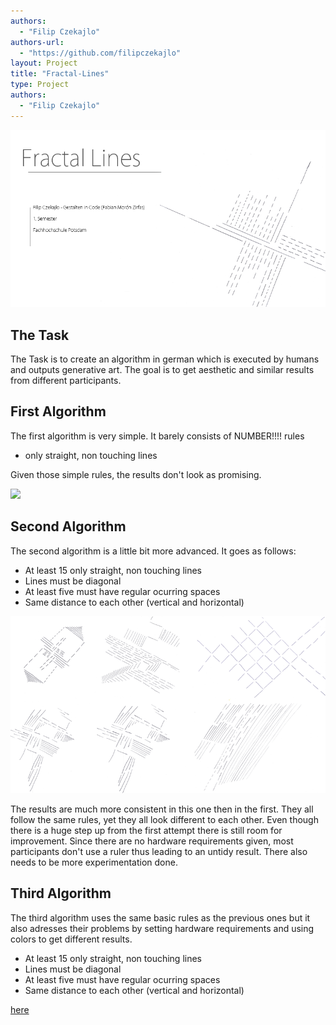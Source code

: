 ```yaml
--- 
authors: 
  - "Filip Czekajlo"
authors-url: 
  - "https://github.com/filipczekajlo"
layout: Project
title: "Fractal-Lines"
type: Project
authors:
  - "Filip Czekajlo"  
---
```


![](./splash.png)

## The Task

The Task is to create an algorithm in german which is executed by humans and outputs generative art. The goal is to get aesthetic and similar results from different participants.



## First Algorithm

The first algorithm is very simple. It barely consists of NUMBER!!!! rules

* only straight, non touching lines

Given those simple rules, the results don't look as promising.

![](./assets/images/a1-splash.png)


## Second Algorithm

The second algorithm is a little bit more advanced. It goes as follows:

* At least 15 only straight, non touching lines
* Lines must be diagonal
* At least five must have regular ocurring spaces
* Same distance to each other (vertical and horizontal)

![](./assets/images/a2-splash.png)

The results are much more consistent in this one then in the first. They all follow the same rules, yet they all look different to each other. Even though there is a huge step up from the first attempt there is still room for improvement. Since there are no hardware requirements given, most participants don't use a ruler thus leading to an untidy result. There also needs to be more experimentation done. 



## Third Algorithm

The third algorithm uses the same basic rules as the previous ones but it also adresses their problems by setting hardware requirements and using colors to get different results.

* At least 15 only straight, non touching lines
* Lines must be diagonal
* At least five must have regular ocurring spaces
* Same distance to each other (vertical and horizontal)

[here](https://postimg.org/gallery/if0is1lq/)
